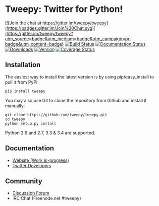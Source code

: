 Tweepy: Twitter for Python!
======

[![Join the chat at https://gitter.im/tweepy/tweepy](https://badges.gitter.im/Join%20Chat.svg)](https://gitter.im/tweepy/tweepy?utm_source=badge&utm_medium=badge&utm_campaign=pr-badge&utm_content=badge)
[![Build Status](http://img.shields.io/travis/tweepy/tweepy/master.svg?style=flat)](https://travis-ci.org/tweepy/tweepy)
[![Documentation Status](http://img.shields.io/badge/docs-v3.1.0-brightgreen.svg?style=flat)](http://docs.tweepy.org)
[![Downloads](http://img.shields.io/pypi/dm/tweepy.svg?style=flat)](https://crate.io/packages/tweepy) [![Version](http://img.shields.io/pypi/v/tweepy.svg?style=flat)](https://crate.io/packages/tweepy)
[![Coverage Status](https://img.shields.io/coveralls/tweepy/tweepy/master.svg?style=flat)](https://coveralls.io/r/tweepy/tweepy?branch=master)

Installation
------------
The easiest way to install the latest version
is by using pip/easy_install to pull it from PyPI:

    pip install tweepy

You may also use Git to clone the repository from
Github and install it manually:

    git clone https://github.com/tweepy/tweepy.git
    cd tweepy
    python setup.py install

Python 2.6 and 2.7, 3.3 & 3.4 are supported.

Documentation
-------------
  - [Website (Work in-progress)](http://tweepy.github.com/)
  - [Twitter Developers](http://dev.twitter.com/)

Community
---------
  - [Discussion Forum](http://discuss.tweepy.org)
  - IRC Chat (Freenode.net #tweepy)
